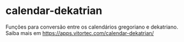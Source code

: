 # calendar-dekatrian
Funções para conversão entre os calendários gregoriano e dekatriano. Saiba mais em https://apps.vitortec.com/calendar-dekatrian/
